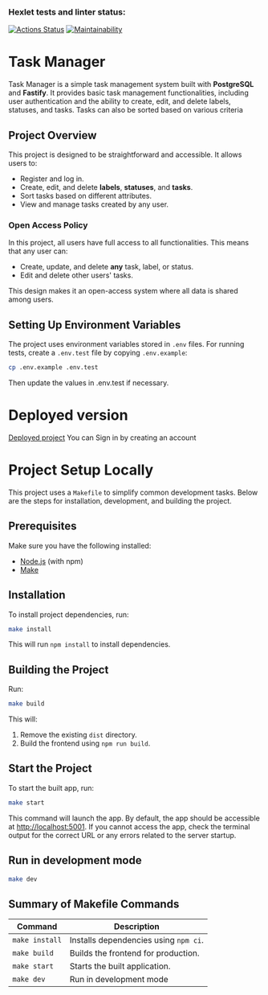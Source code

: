 ### Hexlet tests and linter status:

[![Actions Status](https://github.com/Zyabridos/backend-project-6/actions/workflows/hexlet-check.yml/badge.svg)](https://github.com/Zyabridos/backend-project-6/actions) [![Maintainability](https://api.codeclimate.com/v1/badges/dd3b0c8de30f780cffa1/maintainability)](https://codeclimate.com/github/Zyabridos/taskManager/maintainability)

# Task Manager

Task Manager is a simple task management system built with **PostgreSQL** and **Fastify**. It provides basic task management functionalities, including user authentication and the ability to create, edit, and delete labels, statuses, and tasks. Tasks can also be sorted based on various criteria

## Project Overview

This project is designed to be straightforward and accessible. It allows users to:

- Register and log in.
- Create, edit, and delete **labels**, **statuses**, and **tasks**.
- Sort tasks based on different attributes.
- View and manage tasks created by any user.

### Open Access Policy

In this project, all users have full access to all functionalities. This means that any user can:

- Create, update, and delete **any** task, label, or status.
- Edit and delete other users' tasks.

This design makes it an open-access system where all data is shared among users.

## Setting Up Environment Variables

The project uses environment variables stored in `.env` files.
For running tests, create a `.env.test` file by copying `.env.example`:

```bash
cp .env.example .env.test
```

Then update the values in .env.test if necessary.

# Deployed version

[Deployed project](https://taskmanager-tnpn.onrender.com/)
You can Sign in by creating an account

# Project Setup Locally

This project uses a `Makefile` to simplify common development tasks. Below are the steps for installation, development, and building the project.

## Prerequisites

Make sure you have the following installed:

- [Node.js](https://nodejs.org/) (with npm)
- [Make](https://www.gnu.org/software/make/)

## Installation

To install project dependencies, run:

```bash
make install
```

This will run `npm install` to install dependencies.

## Building the Project

Run:

```bash
make build
```

This will:

1. Remove the existing `dist` directory.
2. Build the frontend using `npm run build`.

## Start the Project

To start the built app, run:

```bash
make start
```

This command will launch the app. By default, the app should be accessible at [http://localhost:5001](http://localhost:5001/). If you cannot access the app, check the terminal output for the correct URL or any errors related to the server startup.

## Run in development mode

```bash
make dev
```

## Summary of Makefile Commands

| Command        | Description                           |
| -------------- | ------------------------------------- |
| `make install` | Installs dependencies using `npm ci`. |
| `make build`   | Builds the frontend for production.   |
| `make start`   | Starts the built application.         |
| `make dev`     | Run in development mode               |

